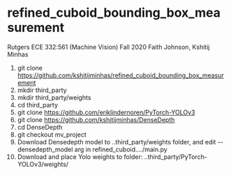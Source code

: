 # refined_cuboid_bounding_box_measurement
Rutgers ECE 332:561 (Machine Vision)
Fall 2020
Faith Johnson, Kshitij Minhas

1. git clone https://github.com/kshitijminhas/refined_cuboid_bounding_box_measurement
2. mkdir third_party
3. mkdir third_party/weights
4. cd third_party
5. git clone https://github.com/eriklindernoren/PyTorch-YOLOv3
6. git clone https://github.com/kshitijminhas/DenseDepth
7. cd DenseDepth
8. git checkout mv_project
9. Download Densedepth model to ..third_party/weights folder, and edit --densedepth_model arg in refined_cuboid..../main.py
10. Download and place Yolo weights to folder: ..third_party/PyTorch-YOLOv3/weights/
